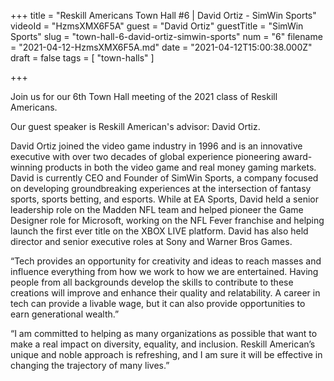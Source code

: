 +++
title = "Reskill Americans Town Hall #6 | David Ortiz - SimWin Sports"
videoId = "HzmsXMX6F5A"
guest = "David Ortiz"
guestTitle = "SimWin Sports"
slug = "town-hall-6-david-ortiz-simwin-sports"
num = "6"
filename = "2021-04-12-HzmsXMX6F5A.md"
date = "2021-04-12T15:00:38.000Z"
draft = false
tags = [ "town-halls" ]

+++

Join us for our 6th Town Hall meeting of the 2021 class of Reskill Americans.

Our guest speaker is Reskill American's advisor: David Ortiz.

David Ortiz joined the video game industry in 1996 and is an innovative executive with over two decades of global experience pioneering award-winning products in both the video game and real money gaming markets. David is currently CEO and Founder of SimWin Sports, a company focused on developing groundbreaking experiences at the intersection of fantasy sports, sports betting, and esports. While at EA Sports, David held a senior leadership role on the Madden NFL team and helped pioneer the Game Designer role for Microsoft, working on the NFL Fever franchise and helping launch the first ever title on the XBOX LIVE platform. David has also held director and senior executive roles at Sony and Warner Bros Games.

“Tech provides an opportunity for creativity and ideas to reach masses and influence everything from how we work to how we are entertained. Having people from all backgrounds develop the skills to contribute to these creations will improve and enhance their quality and relatability. A career in tech can provide a livable wage, but it can also provide opportunities to earn generational wealth.”

“I am committed to helping as many organizations as possible that want to make a real impact on diversity, equality, and inclusion. Reskill American’s unique and noble approach is refreshing, and I am sure it will be effective in changing the trajectory of many lives.”
